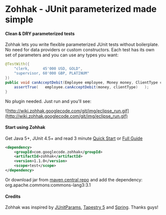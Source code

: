 # Zohhak - JUnit parameterized made simple

#### Clean & DRY parameterized tests
Zohhak lets you write flexible parameterized JUnit tests without boilerplate. No need for data providers or custom constructors. Each test has its own set of parameters and you can use any types you want:
```java
@TestWith({
    "clerk,      45'000 USD, GOLD",
    "supervisor, 60'000 GBP, PLATINUM"
})
public void canAcceptDebit(Employee employee, Money money, ClientType clientType) {
    assertTrue(   employee.canAcceptDebit(money, clientType)   );
}
```
No plugin needed. Just run and you'll see:<br />

![http://wiki.zohhak.googlecode.com/git/img/eclipse_run.gif](http://wiki.zohhak.googlecode.com/git/img/eclipse_run.gif)
#### Start using Zohhak
Get Java 5+, JUnit 4.5+ and read 3 minute [Quick Start](Quick-Start) or [Full Guide](Full-Guide)
```xml
<dependency>
    <groupId>com.googlecode.zohhak</groupId>
    <artifactId>zohhak</artifactId>
    <version>1.1.0</version>
    <scope>test</scope>
</dependency>
```
Or download jar from [maven central repo](http://search.maven.org/#search|gav|1|g%3A%22com.googlecode.zohhak%22%20AND%20a%3A%22zohhak%22) and add the dependency: org.apache.commons:commons-lang3:3.1
#### Credits
Zohhak was inspired by [JUnitParams](https://github.com/Pragmatists/junitparams), [Tapestry 5](http://tapestry.apache.org) and [Spring](http://spring.io). Thanks guys!